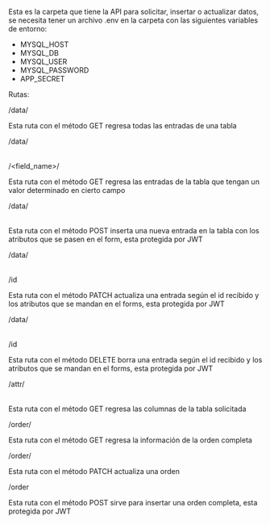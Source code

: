 Esta es la carpeta que tiene la API para solicitar, insertar o actualizar datos,
se necesita tener un archivo .env en la carpeta con las siguientes variables de
entorno:

- MYSQL_HOST
- MYSQL_DB
- MYSQL_USER
- MYSQL_PASSWORD
- APP_SECRET

Rutas:

/data/<table>

Esta ruta con el método GET regresa todas las entradas de una tabla

/data/<table>/<field_name>/<value>

Esta ruta con el método GET regresa las entradas de la tabla que tengan un valor
determinado en cierto campo

/data/<table>

Esta ruta con el método POST inserta una nueva entrada en la tabla con los
atributos que se pasen en el form, esta protegida por JWT

/data/<table>/id

Esta ruta con el método PATCH actualiza una entrada según el id recibido y los
atributos que se mandan en el forms, esta protegida por JWT

/data/<table>/id

Esta ruta con el método DELETE borra una entrada según el id recibido y los
atributos que se mandan en el forms, esta protegida por JWT

/attr/<table>

Esta ruta con el método GET regresa las columnas de la tabla solicitada

/order/<id>

Esta ruta con el método GET regresa la información de la orden completa

/order/<id>

Esta ruta con el método PATCH actualiza una orden

/order

Esta ruta con el método POST sirve para insertar una orden completa, esta
protegida por JWT
